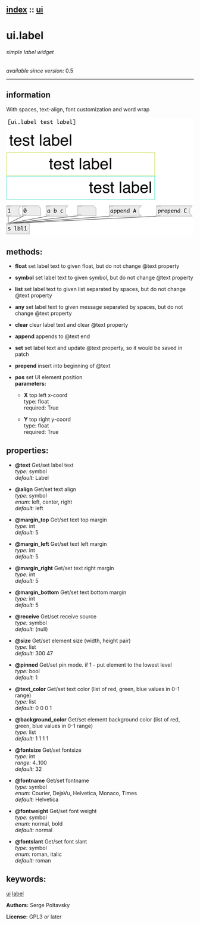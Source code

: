 [index](index.html) :: [ui](category_ui.html)
---

# ui.label

###### simple label widget

*available since version:* 0.5

---


## information
With spaces, text-align, font customization and word wrap


[![example](../examples/img/ui.label.jpg)](../examples/pd/ui.label.pd)





## methods:

* **float**
set label text to given float, but do not change @text property<br>

* **symbol**
set label text to given symbol, but do not change @text property<br>

* **list**
set label text to given list separated by spaces, but do not change @text
property<br>

* **any**
set label text to given message separated by spaces, but do not change @text
property<br>

* **clear**
clear label text and clear @text property<br>

* **append**
appends to @text end<br>

* **set**
set label text and update @text property, so it would be saved in patch<br>

* **prepend**
insert into beginning of @text<br>

* **pos**
set UI element position<br>
  __parameters:__
  - **X** top left x-coord<br>
    type: float <br>
    required: True <br>

  - **Y** top right y-coord<br>
    type: float <br>
    required: True <br>




## properties:

* **@text** 
Get/set label text<br>
_type:_ symbol<br>
_default:_ Label<br>

* **@align** 
Get/set text align<br>
_type:_ symbol<br>
_enum:_ left, center, right<br>
_default:_ left<br>

* **@margin_top** 
Get/set text top margin<br>
_type:_ int<br>
_default:_ 5<br>

* **@margin_left** 
Get/set text left margin<br>
_type:_ int<br>
_default:_ 5<br>

* **@margin_right** 
Get/set text right margin<br>
_type:_ int<br>
_default:_ 5<br>

* **@margin_bottom** 
Get/set text bottom margin<br>
_type:_ int<br>
_default:_ 5<br>

* **@receive** 
Get/set receive source<br>
_type:_ symbol<br>
_default:_ (null)<br>

* **@size** 
Get/set element size (width, height pair)<br>
_type:_ list<br>
_default:_ 300 47<br>

* **@pinned** 
Get/set pin mode. if 1 - put element to the lowest level<br>
_type:_ bool<br>
_default:_ 1<br>

* **@text_color** 
Get/set text color (list of red, green, blue values in 0-1 range)<br>
_type:_ list<br>
_default:_ 0 0 0 1<br>

* **@background_color** 
Get/set element background color (list of red, green, blue values in 0-1 range)<br>
_type:_ list<br>
_default:_ 1 1 1 1<br>

* **@fontsize** 
Get/set fontsize<br>
_type:_ int<br>
_range:_ 4..100<br>
_default:_ 32<br>

* **@fontname** 
Get/set fontname<br>
_type:_ symbol<br>
_enum:_ Courier, DejaVu, Helvetica, Monaco, Times<br>
_default:_ Helvetica<br>

* **@fontweight** 
Get/set font weight<br>
_type:_ symbol<br>
_enum:_ normal, bold<br>
_default:_ normal<br>

* **@fontslant** 
Get/set font slant<br>
_type:_ symbol<br>
_enum:_ roman, italic<br>
_default:_ roman<br>







## keywords:

[ui](keywords/ui.html)
[label](keywords/label.html)






**Authors:** Serge Poltavsky




**License:** GPL3 or later





